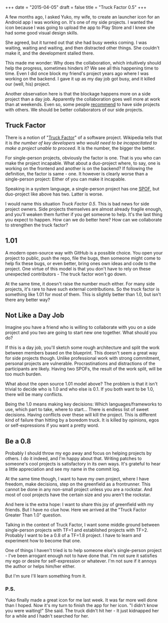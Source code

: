 +++
date = "2015-04-05"
draft = false
title = "Truck Factor 0.5"
+++

A few months ago, I asked Yuko, my wife, to create an launcher icon for an Android app I was working on.
It's one of my side projects. I wanted the icon because
I was going to upload the app to Play Store and
I knew she had some good visual design skills.

She agreed, but it turned out that she had busy weeks coming. 
I was waiting, waiting and waiting, and then distracted other things.
She couldn't make it, and the development stalled there.

This made me wonder: Why does the collaboration, which intuitively should help the progress, sometimes hinders it?
We see all this happening time to time. Even I did once block my friend's project years ago where I was working on the backend. I gave it up as my day job got busy, and it killed our (well, his) project.

Another observation here is that the blockage happens more on a side project than a day job. Apparently the collaboration goes well more at work than at weekends. Even so,
some people [recommend](http://programmer-hek.blogspot.com/2014/11/as-programmers-why-we-never-finish-our.html) to have side projects with others.
We should be better collaborators of our side projects.

## Truck Factor

There is a notion of "[Truck Factor](http://en.wikipedia.org/wiki/Bus_factor)" of a software project. Wikipedia tells that it is *the number of key developers who would need to be incapacitated to make a project unable to proceed*. It is the number, the bigger the better.

For single-person projects, obviously the factor is one. That is you who can make the project incapable. What about a duo-project where, to say, one is working on the frontend and another is on the backend?
If following the definition, the factor is same - one. It however is clearly worse than a single-person project: Either of you can make it incapable.

Speaking in a system language, a single-person project has one [SPOF](http://en.wikipedia.org/wiki/Single_point_of_failure),
but duo-project like above has two. Latter is worse.

I would name this situation *Truck Factor 0.5*. This is bad news for side project owners.
Side projects themselves are almost already fragile enough, and you'll weaken them further if you get someone to help. It's the last thing you expect to happen.
How can we do better here? How can we collaborate to strengthen the truck factor?

## 1.01

A modern open-source way with GitHub is a possible choice.
You open your project to public, push the repo, file the bugs, then someone might come to help fix these bugs, or even better, bring ones own ideas and code to the project.
One virtue of this model is that you don't have to rely on these unexpected contributors - The truck factor won't go down.

At the same time, it doesn't raise the number much either. For many side projects, it's rare to have such external contributions. So the truck factor is something like 1.01 for most of them. This is slightly better than 1.0, but isn't there any better way?

## Not Like a Day Job

Imagine you have a friend who is willing to collaborate with you on a side project and you two are going to start new one together. What should you do?

If this is a day job, you'll sketch some rough architecture and split the work between members based on the blueprint. This doesn't seem a great way for side projects though. Unlike professional work with strong commitment, personal projects are vulnerable. Procrastinations and distractions of the participants are likely. Having two SPOFs, the result of the work split, will be too much burden.

What about the open source 1.01 model above? The problem is that it isn't trivial to decide who is 1.0 and who else is 0.1. If you both want to be 1.0, there will be many conflicts.

Being the 1.0 means making key decisions: Which languages/frameworks to use, which part to take, where to start... There is endless list of sweet decisions. Having conflicts over these will kill the project. This is different kind of failure than hitting by a boredom truck. It is killed by opinions, egos or self-expressions if you want a pretty word.

## Be a 0.8

Probably I should throw my ego away and focus on helping projects by others. I do it indeed, and I'm happy about that. Writing patches to someone's cool projects is satisfactory in its own ways. It's grateful to hear a little appreciation and see my name in the commit log.

At the same time though, I want to have my own project, where I have freedom, make decisions, step on the greenfield as a frontrunner. This cannot be done in any non-small project unless you are a rockstar. And most of cool projects have the certain size and you aren't the rockstar.

And here is the extra hope: I want to share this joy of greenfield with my friends. But I have no clue how. Here we arrived at the "Truck Factor Greater Than 1.0" question.

Talking in the context of Truck Factor, I want some middle ground between single-person projects with TF=1 and established projects with TF>2.
Probably I want to be a 0.8 of a TF=1.8 project. I have to learn and experiment how to become that one.

One of things I haven't tried is to help someone else's single-person project - I've been arrogant enough not to have done that. I'm not sure it satisfies my ego or desire for self-expression or whatever. I'm not sure if it annoys the author or helps him/her either.

But I'm sure I'll learn something from it.

### P.S.

Yuko finally made a great icon for me last week. It was far more well done than I hoped. Now it's my turn to finish the app for her icon. "I didn't know you were waiting!" She said. The truck didn't hit her - It just kidnapped her for a while and I hadn't searched for her.

